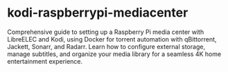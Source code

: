 # kodi-raspberrypi-mediacenter
Comprehensive guide to setting up a Raspberry Pi media center with LibreELEC and Kodi, using Docker for torrent automation with qBittorrent, Jackett, Sonarr, and Radarr. Learn how to configure external storage, manage subtitles, and organize your media library for a seamless 4K home entertainment experience.
